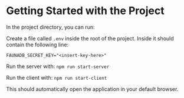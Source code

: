# Getting Started with the Project

In the project directory, you can run:

Create a file called `.env` inside the root of the project. Inside it should contain the following line:

`FAUNADB_SECRET_KEY="<insert-key-here>"`

Run the server with: `npm run start-server`

Run the client with: `npm run start-client`

This should automatically open the application in your default browser.